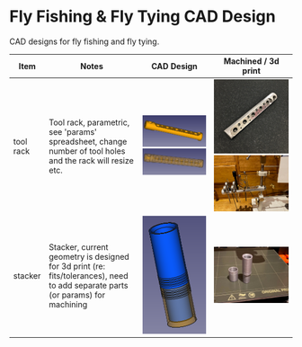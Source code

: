 # Fly Fishing & Fly Tying CAD Design


CAD designs for fly fishing and fly tying.



| Item      | Notes                                                        | CAD Design                                                   | Machined / 3d print                                          |
| --------- | ------------------------------------------------------------ | ------------------------------------------------------------ | ------------------------------------------------------------ |
| tool rack | Tool rack, parametric, see 'params' spreadsheet, change number of tool holes and the rack will resize etc. | ![toolrack](https://github.com/lewismj/cad_fly_fishing_tying/blob/main/img/tool_rack.png)<br />![toolrack](https://github.com/lewismj/cad_fly_fishing_tying/blob/main/img/tool_rack_transparent.png) | ![toolrack](https://github.com/lewismj/cad_fly_fishing_tying/blob/main/img/tool_rack_machined.jpg)<br>![toolrack](https://github.com/lewismj/cad_fly_fishing_tying/blob/main/img/tool_rack_in_use.jpg) |
| stacker   | Stacker, current geometry is designed for 3d print (re: fits/tolerances), need to add separate parts (or params) for machining | ![stacker](https://github.com/lewismj/cad_fly_fishing_tying/blob/main/img/hair_stacker.png) | ![stacker](https://github.com/lewismj/cad_fly_fishing_tying/blob/main/img/stacker_3d.jpg) |

